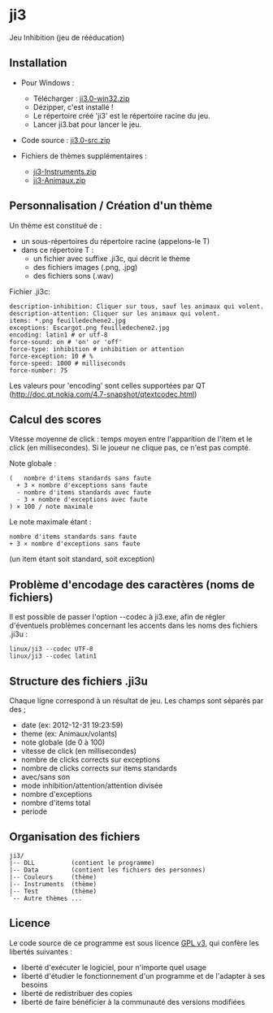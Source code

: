 ji3
===

Jeu Inhibition (jeu de rééducation)

Installation
------------
* Pour Windows :
    * Télécharger : [ji3.0-win32.zip](http://fhoerni.free.fr/ji3/ji3.0-win32.zip)
    * Dézipper, c'est installé !
    * Le répertoire créé 'ji3' est le répertoire racine du jeu.
    * Lancer ji3.bat pour lancer le jeu.

* Code source : [ji3.0-src.zip](http://fhoerni.free.fr/ji3/ji3.0-src.zip)

* Fichiers de thèmes supplémentaires :
    * [ji3-Instruments.zip](http://fhoerni.free.fr/ji3/ji3-Instruments.zip)
    * [ji3-Animaux.zip](http://fhoerni.free.fr/ji3/ji3-Animaux.zip)

Personnalisation / Création d'un thème
--------------------------------------

Un thème est constitué de :

* un sous-répertoires du répertoire racine (appelons-le T)
* dans ce répertoire T :
    * un fichier avec suffixe .ji3c, qui décrit le thème
    * des fichiers images (.png, .jpg)
    * des fichiers sons (.wav)


Fichier .ji3c:

    description-inhibition: Cliquer sur tous, sauf les animaux qui volent.
    description-attention: Cliquer sur les animaux qui volent.
    items: *.png feuilledechene2.jpg
    exceptions: Escargot.png feuilledechene2.jpg
    encoding: latin1 # or utf-8
    force-sound: on # 'on' or 'off'
    force-type: inhibition # inhibition or attention
    force-exception: 10 # %
    force-speed: 1000 # milliseconds
    force-number: 75


Les valeurs pour 'encoding' sont celles supportées par QT (http://doc.qt.nokia.com/4.7-snapshot/qtextcodec.html)


Calcul des scores
-----------------

Vitesse moyenne de click : temps moyen entre l'apparition de l'item et le click (en millisecondes). Si le joueur ne clique pas, ce n'est pas compté.

Note globale :

    (   nombre d'items standards sans faute
      + 3 × nombre d'exceptions sans faute 
      - nombre d'items standards avec faute
      - 3 × nombre d'exceptions avec faute
    ) × 100 / note maximale

Le note maximale étant :

    nombre d'items standards sans faute
    + 3 × nombre d'exceptions sans faute

(un item étant soit standard, soit exception)

Problème d'encodage des caractères (noms de fichiers)
-----------------------------------------------------

Il est possible de passer l'option --codec à ji3.exe, afin de régler d'éventuels problèmes concernant les accents dans les noms des fichiers .ji3u :

    linux/ji3 --codec UTF-8
    linux/ji3 --codec latin1


Structure des fichiers .ji3u
----------------------------
Chaque ligne correspond à un résultat de jeu. Les champs sont séparés par des ;

* date (ex: 2012-12-31 19:23:59)
* theme (ex: Animaux/volants)
* note globale (de 0 à 100)
* vitesse de click (en millisecondes)
* nombre de clicks corrects sur exceptions
* nombre de clicks corrects sur items standards
* avec/sans son
* mode inhibition/attention/attention divisée
* nombre d'exceptions
* nombre d'items total
* periode

Organisation des fichiers
------------------------
    ji3/
    |-- DLL          (contient le programme)
    |-- Data         (contient les fichiers des personnes)
    |-- Couleurs     (thème)
    |-- Instruments  (thème)
    |-- Test         (thème)
    `-- Autre thèmes ...


Licence 
-------
Le code source de ce programme est sous licence [GPL v3](http://fhoerni.free.fr/ji3/LICENSE), qui confère les libertés suivantes :

* liberté d'exécuter le logiciel, pour n'importe quel usage
* liberté d'étudier le fonctionnement d'un programme et de l'adapter à ses besoins
* liberté de redistribuer des copies
* liberté de faire bénéficier à la communauté des versions modifiées






